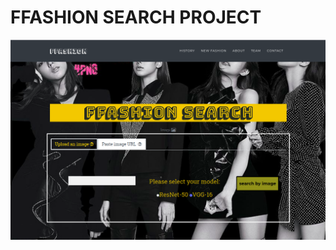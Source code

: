 # FFASHION SEARCH PROJECT

<p align="center">
  <img src="https://github.com/RanChiVo/demo_ffashion_search_/blob/master/background.png" width="800">
</p>
